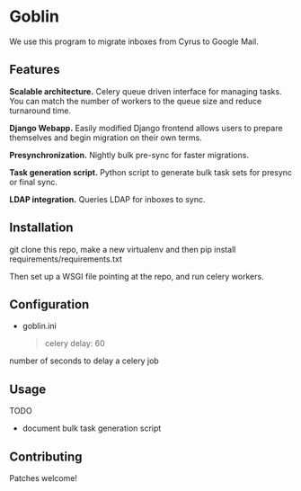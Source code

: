 # Goblin

We use this program to migrate inboxes from Cyrus to Google Mail.

## Features

**Scalable architecture.** Celery queue driven interface for managing tasks. You can match the number of workers to the 
queue size and reduce turnaround time.

**Django Webapp.** Easily modified Django frontend allows users to prepare themselves and begin migration on
their own terms.

**Presynchronization.** Nightly bulk pre-sync for faster migrations.

**Task generation script.** Python script to generate bulk task sets for presync or final sync.

**LDAP integration.** Queries LDAP for inboxes to sync.

## Installation
git clone this repo, make a new virtualenv and then pip install requirements/requirements.txt

Then set up a WSGI file pointing at the repo, and run celery workers.

## Configuration

* goblin.ini

  > celery delay: 60

number of seconds to delay a celery job

## Usage

TODO
 - document bulk task generation script

## Contributing
Patches welcome!

